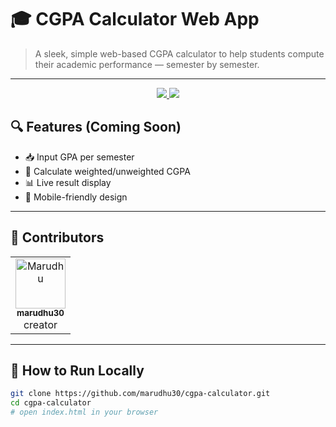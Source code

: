 # 🎓 CGPA Calculator Web App

> A sleek, simple web-based CGPA calculator to help students compute their academic performance — semester by semester.

---


<p align="center">
  <a href="https://github.com/marudhu30/cgpa-calculator/commits/main">
    <img src="https://img.shields.io/github/last-commit/marudhu30/cgpa-calculator?style=for-the-badge&logo=git&logoColor=white" />
  </a>
  <img src="https://img.shields.io/badge/Project%20Status-Not%20Finished-red?style=for-the-badge&logo=github" />
</p>


## 🔍 Features (Coming Soon)

- 📥 Input GPA per semester  
- 🎯 Calculate weighted/unweighted CGPA  
- 📊 Live result display  
- 📱 Mobile-friendly design  

---




## 👥 Contributors

<table>
  <tr>
    <td align="center">
      <a href="https://github.com/marudhu30">
        <img src="https://avatars.githubusercontent.com/u/213002205?v=4" width="80px;" alt="Marudhu"/><br />
        <sub><b>marudhu30</b></sub>
      </a>
      <br />
      creator
    </td>

  </tr>
</table>

---

## 🚀 How to Run Locally

```bash
git clone https://github.com/marudhu30/cgpa-calculator.git
cd cgpa-calculator
# open index.html in your browser

```
